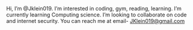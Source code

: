 Hi, I’m @Jklein019.
I’m interested in coding, gym, reading, learning.
I’m currently learning Computing science.
I’m looking to collaborate on code and internet security.
You can reach me at email- JKlein019@gmail.com
